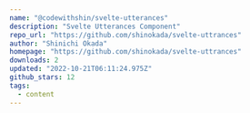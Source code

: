 ```yaml
---
name: "@codewithshin/svelte-utterances"
description: "Svelte Utterances Component"
repo_url: "https://github.com/shinokada/svelte-uttrances"
author: "Shinichi Okada"
homepage: "https://github.com/shinokada/svelte-uttrances"
downloads: 2
updated: "2022-10-21T06:11:24.975Z"
github_stars: 12
tags: 
  - content
---
```

